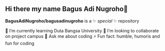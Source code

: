 ## Hi there my name Bagus Adi Nugroho👋

**BagusAdiNugroho/bagusadinugroho** is a ✨ _special_ ✨ repository 

🌱 I’m currently learning Duta Bangsa University
👯 I’m looking to collaborate on project campus
💬 Ask me about coding
⚡ Fun fact: humble, humoris and fun for coding
